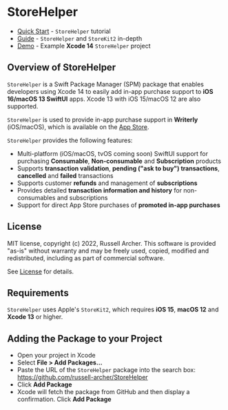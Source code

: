 # StoreHelper

- [Quick Start](https://github.com/russell-archer/StoreHelper/blob/main/Documentation/quickstart.md) - `StoreHelper` tutorial 
- [Guide](https://github.com/russell-archer/StoreHelper/blob/main/Documentation/guide.md) - `StoreHelper` and `StoreKit2` in-depth
- [Demo](https://github.com/russell-archer/StoreHelperDemo) - Example **Xcode 14** `StoreHelper` project

## Overview of StoreHelper

`StoreHelper` is a Swift Package Manager (SPM) package that enables developers using Xcode 14 to 
easily add in-app purchase support to **iOS 16/macOS 13 SwiftUI** apps. Xcode 13 with iOS 15/macOS 12 are also supported.

`StoreHelper` is used to provide in-app purchase support in **Writerly** (iOS/macOS), which is available on the [App Store](https://apps.apple.com/app/writerly/id1143101981?ls=1).

`StoreHelper` provides the following features:

- Multi-platform (iOS/macOS, tvOS coming soon) SwiftUI support for purchasing **Consumable**, **Non-consumable** and **Subscription** products
- Supports **transaction validation**, **pending ("ask to buy") transactions**, **cancelled** and **failed** transactions
- Supports customer **refunds** and management of **subscriptions**
- Provides detailed **transaction information and history** for non-consumables and subscriptions
- Support for direct App Store purchases of **promoted in-app purchases**

## License

MIT license, copyright (c) 2022, Russell Archer. This software is provided "as-is" 
without warranty and may be freely used, copied, modified and redistributed, including 
as part of commercial software. 

See [License](https://github.com/russell-archer/StoreHelper/blob/main/LICENSE.md) for details.

## Requirements

`StoreHelper` uses Apple's `StoreKit2`, which requires **iOS 15**, **macOS 12** and **Xcode 13** or higher.

## Adding the Package to your Project

- Open your project in Xcode
- Select **File > Add Packages...**
- Paste the URL of the `StoreHelper` package into the search box: https://github.com/russell-archer/StoreHelper
- Click **Add Package**
- Xcode will fetch the package from GitHub and then display a confirmation. Click **Add Package**

